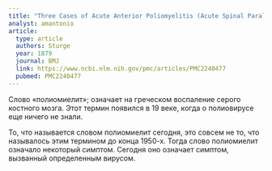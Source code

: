 ```yaml
---
title: "Three Cases of Acute Anterior Poliomyelitis (Acute Spinal Paralysis) in Adults"
analyst: amantonio
article:
  type: article
  authors: Sturge
  year: 1879
  journal: BMJ
  link: https://www.ncbi.nlm.nih.gov/pmc/articles/PMC2240477
  pubmed: PMC2240477
---
```


Слово «полиомиелит»; означает на греческом воспаление серого костного мозга. Этот термин появился в 19 веке, когда о полиовирусе еще ничего не знали.

То, что называется словом полиомиелит сегодня, это совсем не то, что называлось этим термином до конца 1950-х. Тогда слово полиомиелит означало некоторый симптом. Сегодня оно означает симптом, вызванный определенным вирусом.
